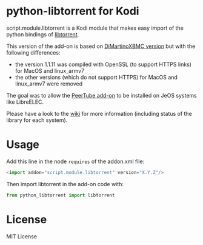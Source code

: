 python-libtorrent for Kodi
==================
script.module.libtorrent is a Kodi module that makes easy import of the python
bindings of [libtorrent](https://www.libtorrent.org/).

This version of the add-on is based on [DiMartinoXBMC
version](https://github.com/DiMartinoXBMC/script.module.libtorrent) but with
the following differences:
* the version 1.1.11 was compiled with OpenSSL (to support HTTPS links) for
  MacOS and linux_armv7
* the other versions (which do not support HTTPS) for MacOS and linux_armv7
  were removed

The goal was to allow the [PeerTube
add-on](https://framagit.org/StCyr/plugin.video.peertube) to be installed on
JeOS systems like LibreELEC.

Please have a look to the [wiki](../../wiki) for more information (including
status of the library for each system).

# Usage

Add this line in the node `requires` of the addon.xml file:
```python
<import addon="script.module.libtorrent" version="X.Y.Z"/>
```

Then import libtorrent in the add-on code with:
```python
from python_libtorrent import libtorrent
``` 

# License

MIT License